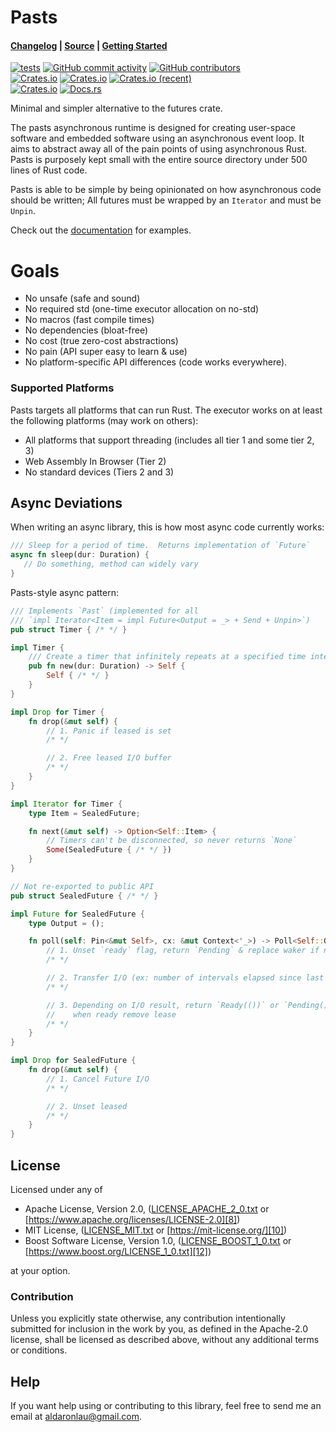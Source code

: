 # Pasts

#### [Changelog][3] | [Source][4] | [Getting Started][5]

[![tests](https://github.com/AldaronLau/pasts/actions/workflows/ci.yml/badge.svg)](https://github.com/AldaronLau/pasts/actions/workflows/ci.yml)
[![GitHub commit activity](https://img.shields.io/github/commit-activity/y/AldaronLau/pasts)](https://github.com/AldaronLau/pasts/)
[![GitHub contributors](https://img.shields.io/github/contributors/AldaronLau/pasts)](https://github.com/AldaronLau/pasts/graphs/contributors)  
[![Crates.io](https://img.shields.io/crates/v/pasts)](https://crates.io/crates/pasts)
[![Crates.io](https://img.shields.io/crates/d/pasts)](https://crates.io/crates/pasts)
[![Crates.io (recent)](https://img.shields.io/crates/dr/pasts)](https://crates.io/crates/pasts)  
[![Crates.io](https://img.shields.io/crates/l/pasts)](https://github.com/AldaronLau/pasts/search?l=Text&q=license)
[![Docs.rs](https://docs.rs/pasts/badge.svg)](https://docs.rs/pasts/)

Minimal and simpler alternative to the futures crate.

The pasts asynchronous runtime is designed for creating user-space software and
embedded software using an asynchronous event loop.  It aims to abstract away
all of the pain points of using asynchronous Rust.  Pasts is purposely kept
small with the entire source directory under 500 lines of Rust code.

Pasts is able to be simple by being opinionated on how asynchronous code should
be written; All futures must be wrapped by an `Iterator` and must be `Unpin`.

Check out the [documentation][0] for examples.

# Goals
 - No unsafe (safe and sound)
 - No required std (one-time executor allocation on no-std)
 - No macros (fast compile times)
 - No dependencies (bloat-free)
 - No cost (true zero-cost abstractions)
 - No pain (API super easy to learn & use)
 - No platform-specific API differences (code works everywhere).

### Supported Platforms
Pasts targets all platforms that can run Rust.  The executor works
on at least the following platforms (may work on others):
 - All platforms that support threading (includes all tier 1 and some tier 2, 3)
 - Web Assembly In Browser (Tier 2)
 - No standard devices (Tiers 2 and 3)

## Async Deviations
When writing an async library, this is how most async code currently works:

```rust
/// Sleep for a period of time.  Returns implementation of `Future`
async fn sleep(dur: Duration) {
   // Do something, method can widely vary
}
```

Pasts-style async pattern:

```rust
/// Implements `Past` (implemented for all
/// `impl Iterator<Item = impl Future<Output = _> + Send + Unpin>`)
pub struct Timer { /* */ }

impl Timer {
    /// Create a timer that infinitely repeats at a specified time interval
    pub fn new(dur: Duration) -> Self {
        Self { /* */ }
    }
}

impl Drop for Timer {
    fn drop(&mut self) {
        // 1. Panic if leased is set
        /* */

        // 2. Free leased I/O buffer
        /* */
    }
}

impl Iterator for Timer {
    type Item = SealedFuture;

    fn next(&mut self) -> Option<Self::Item> {
        // Timers can't be disconnected, so never returns `None`
        Some(SealedFuture { /* */ })
    }
}

// Not re-exported to public API
pub struct SealedFuture { /* */ }

impl Future for SealedFuture {
    type Output = ();

    fn poll(self: Pin<&mut Self>, cx: &mut Context<'_>) -> Poll<Self::Output> {
        // 1. Unset `ready` flag, return `Pending` & replace waker if not ready
        /* */

        // 2. Transfer I/O (ex: number of intervals elapsed since last poll)
        /* */

        // 3. Depending on I/O result, return `Ready(())` or `Pending()`,
        //    when ready remove lease
        /* */
    }
}

impl Drop for SealedFuture {
    fn drop(&mut self) {
        // 1. Cancel Future I/O
        /* */

        // 2. Unset leased
        /* */
    }
}
```

## License
Licensed under any of
 - Apache License, Version 2.0, ([LICENSE_APACHE_2_0.txt][7]
   or [https://www.apache.org/licenses/LICENSE-2.0][8])
 - MIT License, ([LICENSE_MIT.txt][9] or [https://mit-license.org/][10])
 - Boost Software License, Version 1.0, ([LICENSE_BOOST_1_0.txt][11]
   or [https://www.boost.org/LICENSE_1_0.txt][12])

at your option.

### Contribution
Unless you explicitly state otherwise, any contribution intentionally submitted
for inclusion in the work by you, as defined in the Apache-2.0 license, shall be
licensed as described above, without any additional terms or conditions.

## Help
If you want help using or contributing to this library, feel free to send me an
email at [aldaronlau@gmail.com][13].

[0]: https://docs.rs/pasts
[1]: https://crates.io/crates/pasts
[2]: https://github.com/AldaronLau/pasts/actions?query=workflow%3Atests
[3]: https://github.com/AldaronLau/pasts/blob/main/CHANGELOG.md
[4]: https://github.com/AldaronLau/pasts
[5]: https://docs.rs/pasts#getting-started
[6]: https://aldaronlau.com/
[7]: https://github.com/AldaronLau/pasts/blob/main/LICENSE_APACHE_2_0.txt
[8]: https://www.apache.org/licenses/LICENSE-2.0
[9]: https://github.com/AldaronLau/pasts/blob/main/LICENSE_MIT.txt
[10]: https://mit-license.org/
[11]: https://github.com/AldaronLau/pasts/blob/main/LICENSE_BOOST_1_0.txt
[12]: https://www.boost.org/LICENSE_1_0.txt
[13]: mailto:aldaronlau@gmail.com
